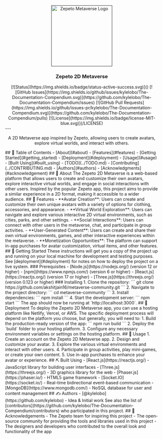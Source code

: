 <p align="center">
  <a href="" rel="noopener">
 <img width=200px height=200px src="https://i.imgur.com/6wj0hh6.jpg" alt="Zepeto Metaverse Logo"></a>
</p>
<h3 align="center">Zepeto 2D Metaverse</h3>
<div align="center">
[![Status](https://img.shields.io/badge/status-active-success.svg)]()
[![GitHub Issues](https://img.shields.io/github/issues/kylelobo/The-Documentation-Compendium.svg)](https://github.com/kylelobo/The-Documentation-Compendium/issues)
[![GitHub Pull Requests](https://img.shields.io/github/issues-pr/kylelobo/The-Documentation-Compendium.svg)](https://github.com/kylelobo/The-Documentation-Compendium/pulls)
[![License](https://img.shields.io/badge/license-MIT-blue.svg)](/LICENSE)
</div>
---
<p align="center"> A 2D Metaverse app inspired by Zepeto, allowing users to create avatars, explore virtual worlds, and interact with others.
    <br> 
</p>
## 📝 Table of Contents
- [About](#about)
- [Features](#features)
- [Getting Started](#getting_started)
- [Deployment](#deployment)
- [Usage](#usage)
- [Built Using](#built_using)
- [TODO](../TODO.md)
- [Contributing](../CONTRIBUTING.md)
- [Authors](#authors)
- [Acknowledgments](#acknowledgement)
## 🧐 About <a name = "about"></a>
The Zepeto 2D Metaverse is a web-based platform that allows users to create and customize their own avatars, explore interactive virtual worlds, and engage in social interactions with other users. Inspired by the popular Zepeto app, this project aims to provide a similar experience in a 2D format, making it accessible to a wider audience.
## 🎯 Features <a name = "features"></a>
- **Avatar Creation**: Users can create and customize their own unique avatars with a variety of options for clothing, accessories, and appearance.
- **Virtual World Exploration**: Users can navigate and explore various interactive 2D virtual environments, such as cities, parks, and other settings.
- **Social Interactions**: Users can connect with other users in the metaverse, chat, and participate in group activities.
- **User-Generated Content**: Users can create and share their own virtual environments, games, and other interactive experiences within the metaverse.
- **Monetization Opportunities**: The platform can support in-app purchases for avatar customization, virtual items, and other features.
## 🏁 Getting Started <a name = "getting_started"></a>
These instructions will get you a copy of the project up and running on your local machine for development and testing purposes. See [deployment](#deployment) for notes on how to deploy the project on a live system.
### Prerequisites
- [Node.js](https://nodejs.org/) (version 12 or higher)
- [npm](https://www.npmjs.com/) (version 6 or higher)
- [React.js](https://reactjs.org/) (version 17 or higher)
- [Three.js](https://threejs.org/) (version 0.123 or higher)
### Installing
1. Clone the repository:
```
git clone https://github.com/akshitjain16/metaverse-community.git
```
2. Navigate to the project directory:
```
cd metaverse-community
```
3. Install dependencies:
```
npm install
```
4. Start the development server:
```
npm start
```
The app should now be running at `http://localhost:3000`.
## 🚀 Deployment <a name = "deployment"></a>
To deploy the Zepeto 2D Metaverse app, you can use a hosting platform like Netlify, Vercel, or AWS. The specific deployment process will depend on the platform you choose, but generally, you will need to:
1. Build the production-ready version of the app:
```
npm run build
```
2. Deploy the `build` folder to your hosting platform.
3. Configure any necessary environment variables or settings on the hosting platform.
## 🎈 Usage <a name="usage"></a>
1. Create an account on the Zepeto 2D Metaverse app.
2. Design and customize your avatar.
3. Explore the various virtual environments and interact with other users.
4. Participate in group activities, play mini-games, or create your own content.
5. Use in-app purchases to enhance your avatar or experience.
## ⛏️ Built Using <a name = "built_using"></a>
- [React.js](https://reactjs.org/) - JavaScript library for building user interfaces
- [Three.js](https://threejs.org/) - 3D graphics library for the web
- [Phaser.js](https://phaser.io/) - HTML5 game framework
- [Socket.IO](https://socket.io/) - Real-time bidirectional event-based communication
- [MongoDB](https://www.mongodb.com/) - NoSQL database for user and content management
## ✍️ Authors <a name = "authors"></a>
- [@kylelobo](https://github.com/kylelobo) - Idea & Initial work
See also the list of [contributors](https://github.com/kylelobo/The-Documentation-Compendium/contributors) who participated in this project.
## 🎉 Acknowledgements <a name = "acknowledgement"></a>
- The Zepeto team for inspiring this project
- The open-source community for providing the tools and libraries used in this project
- The designers and developers who contributed to the overall look and functionality of the app
